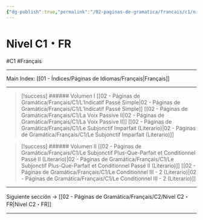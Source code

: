 ```yaml
---
{"dg-publish":true,"permalink":"/02-paginas-de-gramatica/francais/c1/nivel-c1-fr/"}
---
```



# Nivel C1・FR
#C1  #Français
___
Main Index: [[01 - Índices/Páginas de Idiomas/Français\|Français]]
___


> [!success] ###### Volumen I
 [[02 - Páginas de Gramática/Français/C1/L’Indicatif Passé Simple\|02 - Páginas de Gramática/Français/C1/L’Indicatif Passé Simple]]
 [[02 - Páginas de Gramática/Français/C1/La Voix Passive II\|02 - Páginas de Gramática/Français/C1/La Voix Passive II]]
 [[02 - Páginas de Gramática/Français/C1/Le Subjonctif Imparfait (Literario)\|02 - Páginas de Gramática/Français/C1/Le Subjonctif Imparfait (Literario)]]



> [!success] ###### Volumen II
 [[02 - Páginas de Gramática/Français/C1/Le Subjonctif Plus-Que-Parfait et Conditionnel Passé II (Literario)\|02 - Páginas de Gramática/Français/C1/Le Subjonctif Plus-Que-Parfait et Conditionnel Passé II (Literario)]]
 [[02 - Páginas de Gramática/Français/C1/Le Conditionnel III - 2 (Literario)\|02 - Páginas de Gramática/Français/C1/Le Conditionnel III - 2 (Literario)]]


___

Siguiente sección → [[02 - Páginas de Gramática/Français/C2/Nivel C2・FR\|Nivel C2・FR]]

___
